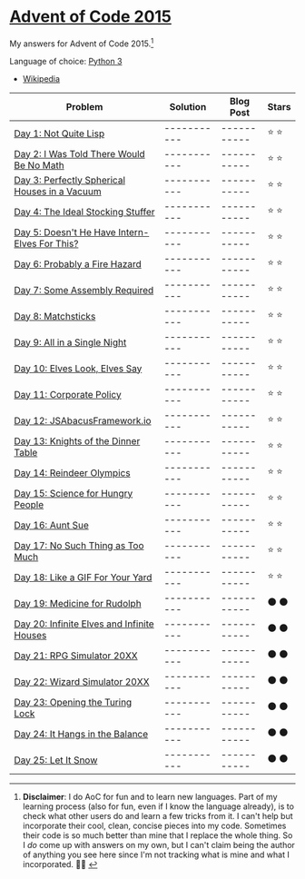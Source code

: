# [Advent of Code 2015](https://adventofcode.com/2021)

My answers for Advent of Code 2015.[^1]

Language of choice: [Python 3](https://www.python.org/)
* [Wikipedia](https://en.wikipedia.org/wiki/Python_(programming_language))


| Problem | Solution | Blog Post | Stars |
| ------- | -------- | --------- | ----- |
| [Day 1: Not Quite Lisp ](https://adventofcode.com/2015/day/1)                        | ----------- | ----------- | :star: :star: |
| [Day 2: I Was Told There Would Be No Math](https://adventofcode.com/2015/day/2)      | ----------- | ----------- | :star: :star: |
| [Day 3: Perfectly Spherical Houses in a Vacuum](https://adventofcode.com/2015/day/3) | ----------- | ----------- | :star: :star: |
| [Day 4: The Ideal Stocking Stuffer](https://adventofcode.com/2015/day/4)             | ----------- | ----------- | :star: :star: |
| [Day 5: Doesn't He Have Intern-Elves For This?](https://adventofcode.com/2015/day/5) | ----------- | ----------- | :star: :star: |
| [Day 6: Probably a Fire Hazard](https://adventofcode.com/2015/day/6)                 | ----------- | ----------- | :star: :star: |
| [Day 7: Some Assembly Required](https://adventofcode.com/2015/day/7)                 | ----------- | ----------- | :star: :star: |
| [Day 8: Matchsticks](https://adventofcode.com/2015/day/8)                            | ----------- | ----------- | :star: :star: |
| [Day 9: All in a Single Night](https://adventofcode.com/2015/day/9)                  | ----------- | ----------- | :star: :star: |
| [Day 10: Elves Look, Elves Say](https://adventofcode.com/2015/day/10)                | ----------- | ----------- | :star: :star: |
| [Day 11: Corporate Policy](https://adventofcode.com/2015/day/11)                     | ----------- | ----------- | :star: :star: |
| [Day 12: JSAbacusFramework.io](https://adventofcode.com/2015/day/12)                 | ----------- | ----------- | :star: :star: |
| [Day 13: Knights of the Dinner Table](https://adventofcode.com/2015/day/13)          | ----------- | ----------- | :star: :star: |
| [Day 14: Reindeer Olympics](https://adventofcode.com/2015/day/14)                    | ----------- | ----------- | :star: :star: |
| [Day 15: Science for Hungry People](https://adventofcode.com/2015/day/15)            | ----------- | ----------- | :star: :star: |
| [Day 16: Aunt Sue](https://adventofcode.com/2015/day/16)                             | ----------- | ----------- | :star: :star: |
| [Day 17: No Such Thing as Too Much](https://adventofcode.com/2015/day/17)            | ----------- | ----------- | :star: :star: |
| [Day 18: Like a GIF For Your Yard](https://adventofcode.com/2015/day/18)             | ----------- | ----------- | :star: :star: |
| [Day 19: Medicine for Rudolph](https://adventofcode.com/2015/day/19)                 | ----------- | ----------- | :black_circle: :black_circle: |
| [Day 20: Infinite Elves and Infinite Houses](https://adventofcode.com/2015/day/20)   | ----------- | ----------- | :black_circle: :black_circle: |
| [Day 21: RPG Simulator 20XX](https://adventofcode.com/2015/day/21)                   | ----------- | ----------- | :black_circle: :black_circle: |
| [Day 22: Wizard Simulator 20XX](https://adventofcode.com/2015/day/22)                | ----------- | ----------- | :black_circle: :black_circle: |
| [Day 23: Opening the Turing Lock](https://adventofcode.com/2015/day/23)              | ----------- | ----------- | :black_circle: :black_circle: |
| [Day 24: It Hangs in the Balance](https://adventofcode.com/2015/day/24)              | ----------- | ----------- | :black_circle: :black_circle: |
| [Day 25: Let It Snow](https://adventofcode.com/2015/day/25)                          | ----------- | ----------- | :black_circle: :black_circle: |

[^1]: **Disclaimer**: I do AoC for fun and to learn new languages. Part of my learning process (also for fun, even if I
know the language already), is to check what other users do and learn a few tricks from it. I can't help but incorporate
their cool, clean, concise pieces into my code. Sometimes their code is so much better than mine that I replace the
whole thing. So I *do* come up with answers on my own, but I can't claim being the author of anything you see here since
I'm not tracking what is mine and what I incorporated. 🤷🏽‍
️
